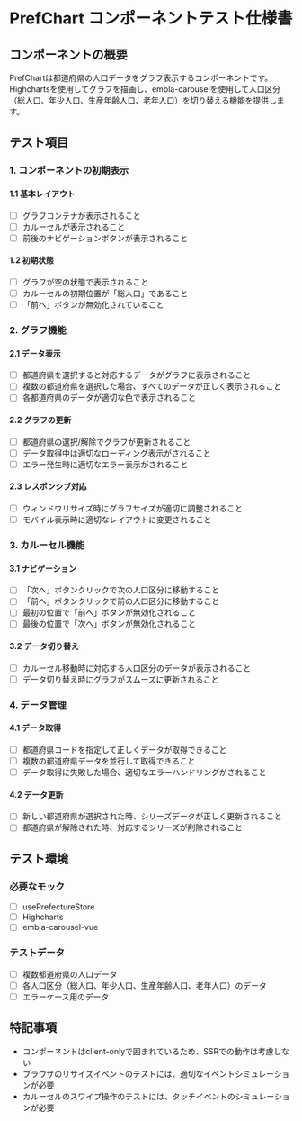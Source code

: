 # PrefChart コンポーネントテスト仕様書

## コンポーネントの概要
PrefChartは都道府県の人口データをグラフ表示するコンポーネントです。Highchartsを使用してグラフを描画し、embla-carouselを使用して人口区分（総人口、年少人口、生産年齢人口、老年人口）を切り替える機能を提供します。

## テスト項目

### 1. コンポーネントの初期表示

#### 1.1 基本レイアウト
- [ ] グラフコンテナが表示されること
- [ ] カルーセルが表示されること
- [ ] 前後のナビゲーションボタンが表示されること

#### 1.2 初期状態
- [ ] グラフが空の状態で表示されること
- [ ] カルーセルの初期位置が「総人口」であること
- [ ] 「前へ」ボタンが無効化されていること

### 2. グラフ機能

#### 2.1 データ表示
- [ ] 都道府県を選択すると対応するデータがグラフに表示されること
- [ ] 複数の都道府県を選択した場合、すべてのデータが正しく表示されること
- [ ] 各都道府県のデータが適切な色で表示されること

#### 2.2 グラフの更新
- [ ] 都道府県の選択/解除でグラフが更新されること
- [ ] データ取得中は適切なローディング表示がされること
- [ ] エラー発生時に適切なエラー表示がされること

#### 2.3 レスポンシブ対応
- [ ] ウィンドウリサイズ時にグラフサイズが適切に調整されること
- [ ] モバイル表示時に適切なレイアウトに変更されること

### 3. カルーセル機能

#### 3.1 ナビゲーション
- [ ] 「次へ」ボタンクリックで次の人口区分に移動すること
- [ ] 「前へ」ボタンクリックで前の人口区分に移動すること
- [ ] 最初の位置で「前へ」ボタンが無効化されること
- [ ] 最後の位置で「次へ」ボタンが無効化されること

#### 3.2 データ切り替え
- [ ] カルーセル移動時に対応する人口区分のデータが表示されること
- [ ] データ切り替え時にグラフがスムーズに更新されること

### 4. データ管理

#### 4.1 データ取得
- [ ] 都道府県コードを指定して正しくデータが取得できること
- [ ] 複数の都道府県データを並行して取得できること
- [ ] データ取得に失敗した場合、適切なエラーハンドリングがされること

#### 4.2 データ更新
- [ ] 新しい都道府県が選択された時、シリーズデータが正しく更新されること
- [ ] 都道府県が解除された時、対応するシリーズが削除されること

## テスト環境

### 必要なモック
- [ ] usePrefectureStore
- [ ] Highcharts
- [ ] embla-carousel-vue

### テストデータ
- [ ] 複数都道府県の人口データ
- [ ] 各人口区分（総人口、年少人口、生産年齢人口、老年人口）のデータ
- [ ] エラーケース用のデータ

## 特記事項
- コンポーネントはclient-onlyで囲まれているため、SSRでの動作は考慮しない
- ブラウザのリサイズイベントのテストには、適切なイベントシミュレーションが必要
- カルーセルのスワイプ操作のテストには、タッチイベントのシミュレーションが必要